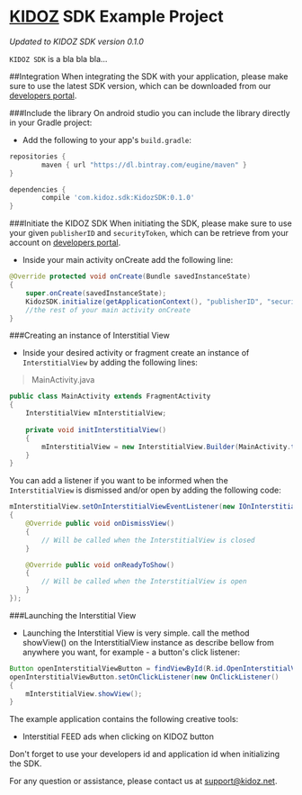 [KIDOZ][] SDK Example Project
======================================

*Updated to KIDOZ SDK version 0.1.0* 

`KIDOZ SDK` is a bla bla bla...

##Integration
When integrating the SDK with your application, please make sure to use the latest SDK version, which can be downloaded from our [developers portal](http://www.kidoz.net).

###Include the library
On android studio you can include the library directly in your Gradle project:

 - 	Add the following to your app's `build.gradle`:
```gradle
repositories {
	    maven { url "https://dl.bintray.com/eugine/maven" }
}

dependencies {
	    compile 'com.kidoz.sdk:KidozSDK:0.1.0'
}
``` 

###Initiate the KIDOZ SDK
When initiating the SDK, please make sure to use your given `publisherID` and `securityToken`, which can be retrieve from your account on [developers portal](http://www.kidoz.net).

 - 	Inside your main activity onCreate add the following line:
```java
@Override protected void onCreate(Bundle savedInstanceState)
{
	super.onCreate(savedInstanceState);
	KidozSDK.initialize(getApplicationContext(), "publisherID", "securityToken");
	//the rest of your main activity onCreate
}
```

###Creating an instance of Interstitial View
 - 	Inside your desired activity or fragment create an instance of `InterstitialView` by adding the following lines:

> MainActivity.java

```java
public class MainActivity extends FragmentActivity
{
	InterstitialView mInterstitialView;
	
	private void initInterstitialView()
	{
		mInterstitialView = new InterstitialView.Builder(MainActivity.this, getSupportFragmentManager()).build();
	}
}
```	

You can add a listener if you want to be informed when the `InterstitialView` is dismissed and/or open by adding the following code:

```java
mInterstitialView.setOnInterstitialViewEventListener(new IOnInterstitialViewEventListener()
{
	@Override public void onDismissView()
	{
		// Will be called when the InterstitialView is closed
	}

	@Override public void onReadyToShow()
	{
		// Will be called when the InterstitialView is open
	}
});
```

###Launching the Interstitial View
 - 	Launching the Interstitial View is very simple. call the method showView() on the InterstitialView instance as describe bellow from anywhere you want, for example - a button's click listener:

```java
Button openInterstitialViewButton = findViewById(R.id.OpenInterstitialViewButton);
openInterstitialViewButton.setOnClickListener(new OnClickListener()
{
	mInterstitialView.showView();
}
```


The example application contains the following creative tools:
* Interstitial  FEED ads when clicking on KIDOZ button

Don't forget to use your developers id and application id when initializing the SDK.


For any question or assistance, please contact us at support@kidoz.net.

[KIDOZ]: http://www.kidoz.net


